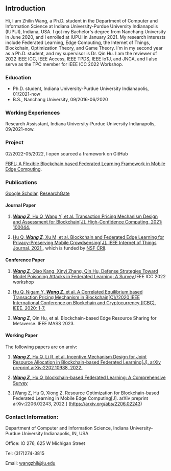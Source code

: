 ## Introduction

Hi, I am Zhilin Wang, a Ph.D. student in the Department of Computer and Information Science at Indiana University-Purdue University Indianapolis (IUPUI), Indiana, USA. I got my Bachelor's degree from Nanchang University in June 2020, and I enrolled at IUPUI in January 2021. My research interests include Federated Learning, Edge Computing, the Internet of Things, Blockchain, Optimization Theory, and Game Theory. I'm in my second year as a Ph.D. student, and my supervisor is Dr. Qin Hu. I am the reviewer of 2022 IEEE ICC, IEEE Access, IEEE TPDS, IEEE IoTJ, and JNCA,  and I also serve as the TPC member for IEEE ICC 2022 Workshop.

### Education

- Ph.D. student, Indiana University-Purdue University Indianapolis, 01/2021-now
- B.S., Nanchang University, 09/2016-06/2020

### Working Experiences

Research Assisstant, Indiana University-Purdue University Indianapolis, 09/2021-now.

### Project

02/2022-05/2022, I open sourced a framework on GitHub

[FBFL: A Flexible Blockchain based Federated Learning Framework in Mobile Edge Computing](https://github.com/wzljerry/FBFL-A-Flexible-Blockchain-based-Federated-Learning-Framework-in-Mobile-Edge-Computing).

### Publications
[Google Scholar](https://scholar.google.com.hk/citations?user=-bmvpIcAAAAJ&hl=zh-CN&oi=sra), [ResearchGate](https://www.researchgate.net/profile/Zhilin-Wang-11)

#### Journal Paper

1. [***Wang Z***, Hu Q, Wang Y, et al. Transaction Pricing Mechanism Design and Assessment for Blockchain[J]. High-Confidence Computing, 2021: 100044.](https://www.sciencedirect.com/science/article/pii/S2667295221000349)

2. [Hu Q, ***Wang Z***, Xu M, et al. Blockchain and Federated Edge Learning for Privacy-Preserving Mobile Crowdsensing[J]. IEEE Internet of Things Journal, 2021.](https://arxiv.org/abs/2110.08671), which is funded by [NSF CRII](https://nsf.gov/awardsearch/showAward?AWD_ID=2105004&HistoricalAwards=false).


#### Conference Paper

1. [***Wang Z***, Qiao Kang, Xinyi Zhang, Qin Hu, Defense Strategies Toward Model Poisoning Attacks in Federated Learning: A Survey](https://arxiv.org/abs/2202.06414),IEEE ICC 2022 workshop

2. [Hu Q, Nigam Y, ***Wang Z***, et al. A Correlated Equilibrium based Transaction Pricing Mechanism in Blockchain[C]//2020 IEEE International Conference on Blockchain and Cryptocurrency (ICBC). IEEE, 2020: 1-7.](https://ieeexplore.ieee.org/abstract/document/9169475)

3. ***Wang Z***, Qin Hu, et al. Blockchain-based  Edge Resource Sharing for Metaverse. IEEE MASS 2023.



#### Working Paper

The following papers are on arxiv:

1. [***Wang Z***, Hu Q, Li R, et al. Incentive Mechanism Design for Joint Resource Allocation in Blockchain-based Federated Learning[J]. arXiv preprint arXiv:2202.10938, 2022.](https://arxiv.org/abs/2202.10938)

2. [***Wang Z***, Hu Q, blockchain-based Federated Learning: A Comprehensive Survey](https://arxiv.org/abs/2110.02182)

3. [Wang Z, Hu Q, Xiong Z. Resource Optimization for Blockchain-based Federated Learning in Mobile Edge Computing[J]. arXiv preprint arXiv:2206.02243, 2022.] (https://arxiv.org/abs/2206.02243)
### Contact Information:

Department of Computer and Information Science, Indiana University-Purdue University Indianapolis, IN, USA

Office: IO 276, 625 W Michigan Street

Tel: (317)274-3815

Email: wangzhil@iu.edu
